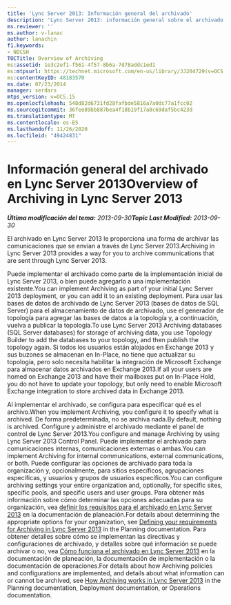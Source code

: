 ```yaml
---
title: 'Lync Server 2013: Información general del archivado'
description: 'Lync Server 2013: información general sobre el archivado.'
ms.reviewer: ''
ms.author: v-lanac
author: lanachin
f1.keywords:
- NOCSH
TOCTitle: Overview of Archiving
ms:assetid: 1e3c2ef1-f561-4f57-8b6a-7d78addc1ed1
ms:mtpsurl: https://technet.microsoft.com/en-us/library/JJ204729(v=OCS.15)
ms:contentKeyID: 48183570
ms.date: 07/23/2014
manager: serdars
mtps_version: v=OCS.15
ms.openlocfilehash: 548d82d6731fd28fafbde5816a7a0dc77a1fcc02
ms.sourcegitcommit: 36fee89bb887bea4f18b19f17a8c69daf5bc423d
ms.translationtype: MT
ms.contentlocale: es-ES
ms.lasthandoff: 11/26/2020
ms.locfileid: "49424831"
---
```

# <a name="overview-of-archiving-in-lync-server-2013"></a><span data-ttu-id="d8d76-103">Información general del archivado en Lync Server 2013</span><span class="sxs-lookup"><span data-stu-id="d8d76-103">Overview of Archiving in Lync Server 2013</span></span>

<div data-xmlns="http://www.w3.org/1999/xhtml">

<div class="topic" data-xmlns="http://www.w3.org/1999/xhtml" data-msxsl="urn:schemas-microsoft-com:xslt" data-cs="https://msdn.microsoft.com/">

<div data-asp="https://msdn2.microsoft.com/asp">



</div>

<div id="mainSection">

<div id="mainBody"><span data-ttu-id="d8d76-104">

<span> </span></span><span class="sxs-lookup"><span data-stu-id="d8d76-104">

<span> </span></span></span>

<span data-ttu-id="d8d76-105">_**Última modificación del tema:** 2013-09-30_</span><span class="sxs-lookup"><span data-stu-id="d8d76-105">_**Topic Last Modified:** 2013-09-30_</span></span>

<span data-ttu-id="d8d76-106">El archivado en Lync Server 2013 le proporciona una forma de archivar las comunicaciones que se envían a través de Lync Server 2013.</span><span class="sxs-lookup"><span data-stu-id="d8d76-106">Archiving in Lync Server 2013 provides a way for you to archive communications that are sent through Lync Server 2013.</span></span>

<span data-ttu-id="d8d76-107">Puede implementar el archivado como parte de la implementación inicial de Lync Server 2013, o bien puede agregarlo a una implementación existente.</span><span class="sxs-lookup"><span data-stu-id="d8d76-107">You can implement Archiving as part of your initial Lync Server 2013 deployment, or you can add it to an existing deployment.</span></span> <span data-ttu-id="d8d76-108">Para usar las bases de datos de archivado de Lync Server 2013 (bases de datos de SQL Server) para el almacenamiento de datos de archivado, use el generador de topología para agregar las bases de datos a la topología y, a continuación, vuelva a publicar la topología.</span><span class="sxs-lookup"><span data-stu-id="d8d76-108">To use Lync Server 2013 Archiving databases (SQL Server databases) for storage of archiving data, you use Topology Builder to add the databases to your topology, and then publish the topology again.</span></span> <span data-ttu-id="d8d76-109">Si todos los usuarios están alojados en Exchange 2013 y sus buzones se almacenan en In-Place, no tiene que actualizar su topología, pero solo necesita habilitar la integración de Microsoft Exchange para almacenar datos archivados en Exchange 2013.</span><span class="sxs-lookup"><span data-stu-id="d8d76-109">If all your users are homed on Exchange 2013 and have their mailboxes put on In-Place Hold, you do not have to update your topology, but only need to enable Microsoft Exchange integration to store archived data in Exchange 2013.</span></span>

<span data-ttu-id="d8d76-110">Al implementar el archivado, se configura para especificar qué es el archivo.</span><span class="sxs-lookup"><span data-stu-id="d8d76-110">When you implement Archiving, you configure it to specify what is archived.</span></span> <span data-ttu-id="d8d76-111">De forma predeterminada, no se archiva nada.</span><span class="sxs-lookup"><span data-stu-id="d8d76-111">By default, nothing is archived.</span></span> <span data-ttu-id="d8d76-112">Configure y administre el archivado mediante el panel de control de Lync Server 2013.</span><span class="sxs-lookup"><span data-stu-id="d8d76-112">You configure and manage Archiving by using Lync Server 2013 Control Panel.</span></span> <span data-ttu-id="d8d76-113">Puede implementar el archivado para comunicaciones internas, comunicaciones externas o ambas.</span><span class="sxs-lookup"><span data-stu-id="d8d76-113">You can implement Archiving for internal communications, external communications, or both.</span></span> <span data-ttu-id="d8d76-114">Puede configurar las opciones de archivado para toda la organización y, opcionalmente, para sitios específicos, agrupaciones específicas, y usuarios y grupos de usuarios específicos.</span><span class="sxs-lookup"><span data-stu-id="d8d76-114">You can configure archiving settings your entire organization and, optionally, for specific sites, specific pools, and specific users and user groups.</span></span> <span data-ttu-id="d8d76-115">Para obtener más información sobre cómo determinar las opciones adecuadas para su organización, vea [definir los requisitos para el archivado en Lync Server 2013](lync-server-2013-defining-your-requirements-for-archiving.md) en la documentación de planeación.</span><span class="sxs-lookup"><span data-stu-id="d8d76-115">For details about determining the appropriate options for your organization, see [Defining your requirements for Archiving in Lync Server 2013](lync-server-2013-defining-your-requirements-for-archiving.md) in the Planning documentation.</span></span> <span data-ttu-id="d8d76-116">Para obtener detalles sobre cómo se implementan las directivas y configuraciones de archivado, y detalles sobre qué información se puede archivar o no, vea [Cómo funciona el archivado en Lync Server 2013](lync-server-2013-how-archiving-works.md) en la documentación de planeación, la documentación de implementación o la documentación de operaciones.</span><span class="sxs-lookup"><span data-stu-id="d8d76-116">For details about how Archiving policies and configurations are implemented, and details about what information can or cannot be archived, see [How Archiving works in Lync Server 2013](lync-server-2013-how-archiving-works.md) in the Planning documentation, Deployment documentation, or Operations documentation.</span></span>

<span data-ttu-id="d8d76-117"></div>

<span> </span>

</div>

</div>

</span><span class="sxs-lookup"><span data-stu-id="d8d76-117"></div>

<span> </span>

</div>

</div>

</span></span></div>

